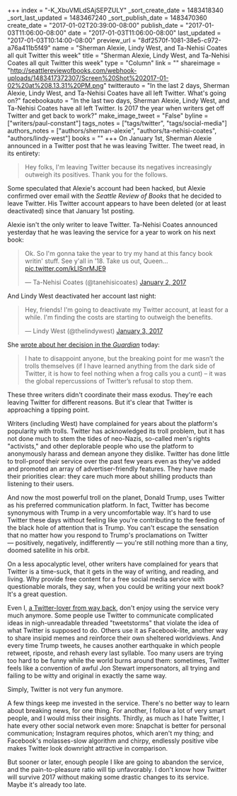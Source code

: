 +++
index = "-K_XbuVMLdSAjSEPZULY"
_sort_create_date = 1483418340
_sort_last_updated = 1483467240
_sort_publish_date = 1483470360
create_date = "2017-01-02T20:39:00-08:00"
publish_date = "2017-01-03T11:06:00-08:00"
date = "2017-01-03T11:06:00-08:00"
last_updated = "2017-01-03T10:14:00-08:00"
preview_url = "8df2570f-1081-38e5-c972-a76a411b5f49"
name = "Sherman Alexie, Lindy West, and Ta-Nehisi Coates all quit Twitter this week"
title = "Sherman Alexie, Lindy West, and Ta-Nehisi Coates all quit Twitter this week"
type = "Column"
link = ""
shareimage = "http://seattlereviewofbooks.com/webhook-uploads/1483417372307/Screen%20Shot%202017-01-02%20at%208.13.31%20PM.png"
twitterauto = "In the last 2 days, Sherman Alexie, Lindy West, and Ta-Nehisi Coates have all left Twitter. What's going on?"
facebookauto = "In the last two days, Sherman Alexie, Lindy West, and Ta-Nehisi Coates have all left Twitter. Is 2017 the year when writers get off Twitter and get back to work?"
make_image_tweet = "False"
byline = ["writers/paul-constant"]
tags_notes = ["tags/twitter", "tags/social-media"]
authors_notes = ["authors/sherman-alexie", "authors/ta-nehisi-coates", "authors/lindy-west"]
books = ""
+++
On January 1st, Sherman Alexie announced in a Twitter post that he was leaving Twitter. The tweet read, in its entirety:

<blockquote>Hey folks, I'm leaving Twitter because its negatives increasingly outweigh its positives. Thank you for the follows.</blockquote>

Some speculated that Alexie's account had been hacked, but Alexie confirmed over email with the *Seattle Review of Books* that he decided to leave Twitter. His Twitter account appears to have been deleted (or at least deactivated) since that January 1st posting.

Alexie isn't the only writer to leave Twitter. Ta-Nehisi Coates announced yesterday that he was leaving the service for a year to work on his next book:

<blockquote class="twitter-tweet" data-lang="en"><p lang="en" dir="ltr">Ok. So I&#39;m gonna take the year to try my hand at this fancy book writin&#39; stuff. See y&#39;all in &#39;18. Take us out, Queen... <a href="https://t.co/kLISnrMJE9">pic.twitter.com/kLISnrMJE9</a></p>&mdash; Ta-Nehisi Coates (@tanehisicoates) <a href="https://twitter.com/tanehisicoates/status/815975576255287296">January 2, 2017</a></blockquote>

And Lindy West deactivated her account last night:

<blockquote class="twitter-tweet" data-lang="en"><p lang="en" dir="ltr">Hey, friends! I&#39;m going to deactivate my Twitter account, at least for a while. I&#39;m finding the costs are starting to outweigh the benefits.</p>&mdash; Lindy West (@thelindywest) <a href="https://twitter.com/thelindywest/status/816123182595719169">January 3, 2017</a></blockquote>

She [wrote about her decision in the *Guardian*](https://www.theguardian.com/commentisfree/2017/jan/03/ive-left-twitter-unusable-anyone-but-trolls-robots-dictators-lindy-west) today:

<blockquote>I hate to disappoint anyone, but the breaking point for me wasn’t the trolls themselves (if I have learned anything from the dark side of Twitter, it is how to feel nothing when a frog calls you a cunt) – it was the global repercussions of Twitter’s refusal to stop them.</blockquote>

These three writers didn't coordinate their mass exodus. They're each leaving Twitter for different reasons. But it's clear that Twitter is approaching a tipping point.

Writers (including West) have complained for years about the platform's popularity with trolls. Twitter has acknowledged its troll problem, but it has not done much to stem the tides of neo-Nazis, so-called men's rights "activists," and other deplorable people who use the platform to anonymously harass and demean anyone they dislike. Twitter has done little to troll-proof their service over the past few years even as they've added and promoted an array of advertiser-friendly features. They have made their priorities clear: they care much more about shilling products than listening to their users.

And now the most powerful troll on the planet, Donald Trump, uses Twitter as his preferred communication platform. In fact, Twitter has become synonymous with Trump in a very uncomfortable way. It's hard to use Twitter these days without feeling like you're contributing to the feeding of the black hole of attention that is Trump. You can't escape the sensation that no matter how you respond to Trump's proclamations on Twitter — positively, negatively, indifferently — you're still nothing more than a tiny, doomed satellite in his orbit.

On a less apocalyptic level, other writers have complained for years that Twitter is a time-suck, that it gets in the way of writing, and reading, and living. Why provide free content for a free social media service with questionable morals, they say, when you could be writing your next book? It's a great question.

Even I, [a Twitter-lover from way back](http://www.thestranger.com/seattle/paul-constant-reviews-twitter/Content?oid=1774875), don't enjoy using the service very much anymore. Some people use Twitter to communicate complicated ideas in nigh-unreadable threaded "tweetstorms" that violate the idea of what Twitter is supposed to do. Others use it as Facebook-lite, another way to share insipid memes and reinforce their own sheltered worldviews. And every time Trump tweets, he causes another earthquake in which people retweet, riposte, and rehash every last syllable. Too many users are trying too hard to be funny while the world burns around them: sometimes, Twitter feels like a convention of awful Jon Stewart impersonators, all trying and failing to be witty and original in exactly the same way.

Simply, Twitter is not very fun anymore. 

A few things keep me invested in the service. There's no better way to learn about breaking news, for one thing. For another, I follow a lot of very smart people, and I would miss their insights. Thirdly, as much as I hate Twitter, I hate every other social network even more: Snapchat is better for personal communication; Instagram requires photos, which aren't my thing; and Facebook's molasses-slow algorithm and chirpy, endlessly positive vibe makes Twitter look downright attractive in comparison. 

But sooner or later, enough people I like are going to abandon the service, and the pain-to-pleasure ratio will tip unfavorably. I don't know how Twitter will survive 2017 without making some drastic changes to its service. Maybe it's already too late.
